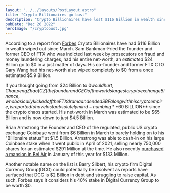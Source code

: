 ```yaml
---
layout: "../../layouts/PostLayout.astro"
title: "Crypto Billionaires go bust"
description: "Crypto Billionaires have lost $116 Billion in wealth since March according to a report from Forbes"
pubDate: "Dec 26 2022"
heroImage: "/cryptobust.jpg"
---
```


According to a report from [Forbes](https://www.forbes.com/sites/johnhyatt/2022/12/24/these-crypto-founders-and-bitcoin-moguls-lost-116-billion-in-2022/?sh=57e9848442b2) Crypto Billionaires have had $116 Billion in wealth wiped out since March. Sam Bankman-Fried the founder and former CEO of FTX who was indicted last week by prosecutors on fraud and money laundering charges, had his entire net-worth, an *estimated* $24 Billion go to $0 in a just matter of days. His co-founder and former FTX CTO Gary Wang had his net-worth also wiped completely to $0 from a once estimated $5.9 Billion.

If you thought going from $24 Billion to $0 would hurt, Chanpeng Zhao(CZ) the founder and CEO of the worlds largest crypto exchange Binance, who basically kicked off the FTX drama and ended SBF along with his crypto empire, is reported to have lost a absolutely mind-numbing **$60 BILLION** since the crypto chaos started. His net-worth in March was estimated to be $65 Billion and is now down to *just* $4.5 Billion. 

Brian Armstrong the Founder and CEO of the regulated, public US crypto exchange Coinbase went from $6 Billion in March to barely holding on to his "Billionaire status" at $1.5 Billion. Armstrong was able to cash-in on his large Coinbase stake when it went public in April of 2021, selling nearly 750,000 shares for an estimated $291 Million at the time. He also recently [purchased a mansion in Bel Air](https://sports.yahoo.com/coinbase-ceo-brian-armstrong-bought-111713833.html) in January of this year for $133 Million. 

Another notable name on the list is Barry Silbert, his crypto firm Digital Currency Group(DCG) could potentially be insolvent as reports have surfaced that DCG is $2 Billion in debt and struggling to raise capital. 
As such, Forbes says it considers his 40% stake in Digital Currency Group to be worth $0.
